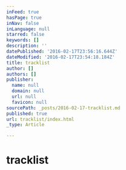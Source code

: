 ```yaml
---
inFeed: true
hasPage: true
inNav: false
inLanguage: null
starred: false
keywords: []
description: ''
datePublished: '2016-02-17T23:56:16.644Z'
dateModified: '2016-02-17T23:54:18.184Z'
title: tracklist
author: []
authors: []
publisher:
  name: null
  domain: null
  url: null
  favicon: null
sourcePath: _posts/2016-02-17-tracklist.md
published: true
url: tracklist/index.html
_type: Article

---
```

# tracklist